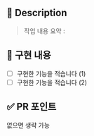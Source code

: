 ## 📄 Description

> 작업 내용 요약 : 

## 📌 구현 내용

- [ ] 구현한 기능을 적습니다 (1)
- [ ] 구현한 기능을 적습니다 (2)

## ✅ PR 포인트

없으면 생략 가능
